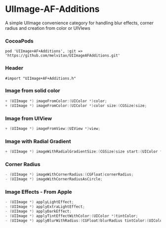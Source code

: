 UIImage-AF-Additions
=============================

A simple UIImage convenience category for handling blur effects, corner radius and creation from color or UIVIews

### CocoaPods
```
pod 'UIImage+AF+Additions', :git => 'https://github.com/melvitax/UIImageAFAdditions.git'
```

### Header
```
#import "UIImage+AF+Additions.h"
```

### Image from solid color
```Objective-C
+ (UIImage *) imageFromColor:(UIColor *)color;
+ (UIImage *) imageFromColor:(UIColor *)color size:(CGSize)size;
```

### Image from UIView
```Objective-C
+ (UIImage *) imageFromView:(UIView *)view;
```

### Image with Radial Gradient
```Objective-C
+ (UIImage *) imageWithRadialGradientSize:(CGSize)size start:(UIColor *)start end:( UIColor *)end centre:(CGPoint)centre radius:(float)radius;
```

### Corner Radius
```Objective-C
- (UIImage *) imageWithCornerRadius:(CGFloat)cornerRadius;
- (UIImage *) imageWithCornerRadiusAsCircle;
```

### Image Effects - From Apple
```Objective-C
- (UIImage *) applyLightEffect;
- (UIImage *) applyExtraLightEffect;
- (UIImage *) applyDarkEffect;
- (UIImage *) applyTintEffectWithColor:(UIColor *)tintColor;
- (UIImage *) applyBlurWithRadius:(CGFloat)blurRadius tintColor:(UIColor *)tintColor saturationDeltaFactor:(CGFloat)saturationDeltaFactor maskImage:(UIImage *)maskImage;
```

